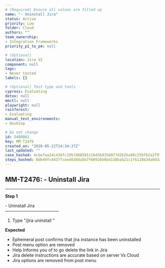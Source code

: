 ```yaml
---
# (Required) Ensure all values are filled up
name: "- Uninstall Jira"
status: Active
priority: Low
folder: Cloud
authors: ""
team_ownership: 
- Integration Frameworks
priority_p1_to_p4: null

# (Optional)
location: Jira V2
component: null
tags: 
- Never tested
labels: []

# (Optional) Test type and tools
cypress: Evaluating
detox: null
mmctl: null
playwright: null
rainforest: 
- Evaluating
manual_test_environments: 
- Desktop

# Do not change
id: 5480861
key: MM-T2476
created_on: "2020-05-22T14:34:37Z"
last_updated: ""
case_hashed: 4cbefaa24c436fc1957d88591116d5b9356077d2b2ba90c259fb2a2f97629a607ec77b78b1e76a2ad4a0c1ff0af0dda8
steps_hashed: 0db49fc4437fceed8388a5b7f60926b6bd138bab21c1f6118b3da6d3a3d13820b7d5e78608368968175348f1bc830f58
---
```


<!-- (Auto-generated) Based on frontmatter's "key" and "name" -->

## MM-T2476: - Uninstall Jira

---

**Step 1**

\- Uninstall Jira\
–––––––––––––––––––––––––

1. Type "/jira uninstall "

**Expected**

- Ephemeral post confirms that jira instance has been uninstalled
- Post menu option are removed
- Help Informs you of to go delete the link in Jira
- Jira delete instructions are accurate based on server Vs Cloud
- Jira options are removed from post menu
